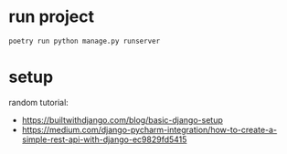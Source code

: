 # run project
```
poetry run python manage.py runserver
```

# setup

random tutorial: 
* https://builtwithdjango.com/blog/basic-django-setup
* https://medium.com/django-pycharm-integration/how-to-create-a-simple-rest-api-with-django-ec9829fd5415
